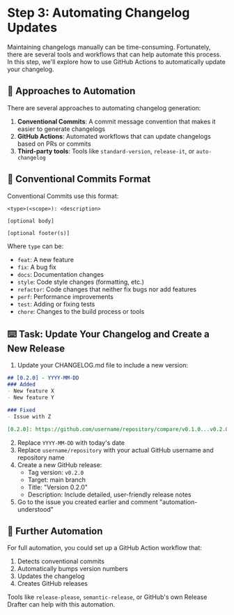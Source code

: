 # Step 3: Automating Changelog Updates

Maintaining changelogs manually can be time-consuming. Fortunately, there are several tools and workflows that can help automate this process. In this step, we'll explore how to use GitHub Actions to automatically update your changelog.

## 📝 Approaches to Automation

There are several approaches to automating changelog generation:

1. **Conventional Commits**: A commit message convention that makes it easier to generate changelogs
2. **GitHub Actions**: Automated workflows that can update changelogs based on PRs or commits
3. **Third-party tools**: Tools like `standard-version`, `release-it`, or `auto-changelog`

## 📝 Conventional Commits Format

Conventional Commits use this format:

```
<type>(<scope>): <description>

[optional body]

[optional footer(s)]
```

Where `type` can be:
- `feat`: A new feature
- `fix`: A bug fix
- `docs`: Documentation changes
- `style`: Code style changes (formatting, etc.)
- `refactor`: Code changes that neither fix bugs nor add features
- `perf`: Performance improvements
- `test`: Adding or fixing tests
- `chore`: Changes to the build process or tools

## :keyboard: Task: Update Your Changelog and Create a New Release

1. Update your CHANGELOG.md file to include a new version:

```markdown
## [0.2.0] - YYYY-MM-DD
### Added
- New feature X
- New feature Y

### Fixed
- Issue with Z

[0.2.0]: https://github.com/username/repository/compare/v0.1.0...v0.2.0
```

2. Replace `YYYY-MM-DD` with today's date
3. Replace `username/repository` with your actual GitHub username and repository name
4. Create a new GitHub release:
   - Tag version: `v0.2.0`
   - Target: main branch
   - Title: "Version 0.2.0"
   - Description: Include detailed, user-friendly release notes
5. Go to the issue you created earlier and comment "automation-understood"

## 📝 Further Automation

For full automation, you could set up a GitHub Action workflow that:
1. Detects conventional commits
2. Automatically bumps version numbers
3. Updates the changelog
4. Creates GitHub releases

Tools like `release-please`, `semantic-release`, or GitHub's own Release Drafter can help with this automation.
